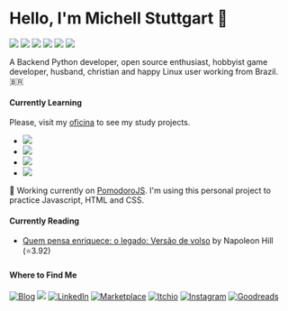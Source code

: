 # Hello, I'm Michell Stuttgart 👋

![](https://img.shields.io/badge/Code-Python-informational?style=flat-square&logo=python&logoColor=white&color=78BCC4)
![](https://img.shields.io/badge/Shell-Bash-informational?style=flat-square&logo=gnu-bash&logoColor=white&color=78BCC4)
![](https://img.shields.io/badge/Database-Postgresql-informational?style=flat-square&logo=postgresql&logoColor=white&color=78BCC4)
![](https://img.shields.io/badge/Tools-VsCode-informational?style=flat-square&logo=visualstudiocode&logoColor=white&color=78BCC4)
![](https://img.shields.io/badge/Tools-Git-informational?style=flat-square&logo=git&logoColor=white&color=78BCC4)
![](https://img.shields.io/badge/OS-Linux-informational?style=flat-square&logo=linux&logoColor=white&color=78BCC4)

A Backend Python developer, open source enthusiast, hobbyist game developer, husband, christian and happy Linux user working from Brazil. 🇧🇷

#### Currently Learning

Please, visit my [oficina](https://github.com/mstuttgart/oficina) to see my study projects.

* ![](https://img.shields.io/badge/Tools-Ansible-informational?style=flat-square&logo=ansible&logoColor=white&color=78BCC4) 
* ![](https://img.shields.io/badge/Code-Javascript-informational?style=flat-square&logo=javascript&logoColor=white&color=78BCC4)
* ![](https://img.shields.io/badge/Code-CSS-informational?style=flat-square&logo=css3&logoColor=white&color=78BCC4)
* ![](https://img.shields.io/badge/Code-HTML-informational?style=flat-square&logo=html5&logoColor=white&color=78BCC4)

:rocket: Working currently on [PomodoroJS](https://github.com/mstuttgart/pomodorojs). I'm using this personal project to practice Javascript, HTML and CSS.

#### Currently Reading
<!-- GOODREADS-LIST:START -->
- [Quem pensa enriquece: o legado: Versão de volso](https://www.goodreads.com/review/show/4403370513?utm_medium=api&utm_source=rss) by Napoleon Hill (⭐️3.92)
<!-- GOODREADS-LIST:END -->

#### Where to Find Me
<p>
  <a href="https://mstuttgart.github.io/" target="_blank"><img alt="Blog" src="https://img.shields.io/badge/blog-gray.svg?style=for-the-badge&logo=www&logoColor=afc8a0" /></a>
  <a href="mailto:michellstut@gmail.com"><img src = "https://img.shields.io/badge/gmail-red?&style=for-the-badge&logo=gmail&logoColor=white"></a> 
  <a href="https://www.linkedin.com/in/mstuttgart" target="_blank"><img alt="LinkedIn" src="https://img.shields.io/badge/linkedin-blue.svg?&style=for-the-badge&logo=linkedin&logoColor=white" /></a>
  <a href="https://marketplace.visualstudio.com/publishers/mstuttgart" target="_blank"><img alt="Marketplace" src="https://img.shields.io/badge/marketplace-yellow.svg?&style=for-the-badge&logo=visual-studio-code&logoColor=white" /></a>
  <a href="https://mstuttgart.itch.io" target="_blank"><img alt="Itchio" src="https://img.shields.io/badge/itchio-gray.svg?&style=for-the-badge&logo=itch.io&logoColor=white" /></a>
  <a href="https://www.instagram.com/michstuttgart/" target="_blank"><img alt="Instagram" src="https://img.shields.io/badge/Instagram-E4405F?style=for-the-badge&logo=instagram&logoColor=white" /></a>
  <a href="https://goodreads.com/mstuttgart" target="_blank"><img alt="Goodreads" src="https://img.shields.io/badge/Goodreads-EDE6D6.svg?&style=for-the-badge&logo=goodreads&logoColor=6E5942" /></a>
</p>
